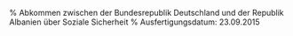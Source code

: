% Abkommen zwischen der Bundesrepublik Deutschland und der Republik Albanien über Soziale Sicherheit
% Ausfertigungsdatum: 23.09.2015
 